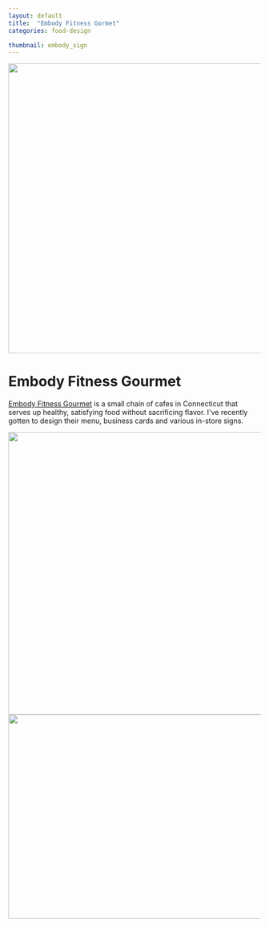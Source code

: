 ```yaml
---
layout: default
title:  "Embody Fitness Gormet"
categories: food-design

thumbnail: embody_sign
---
```


<img src="{{ site.baseurl}}/images/embody_sign_01.gif" width="790" height="579">

# Embody Fitness Gourmet

[Embody Fitness Gourmet](http://embodyfitnessgourmet.com/) is a small chain of cafes in Connecticut that serves up healthy, satisfying food without sacrificing flavor. I've recently gotten to design their menu, business cards and various in-store signs.

<img src="{{ site.baseurl}}/images/embody_sign_02.jpg" width="790" height="564">
<img src="{{ site.baseurl}}/images/embody_sign_03.jpg" width="790" height="408">
